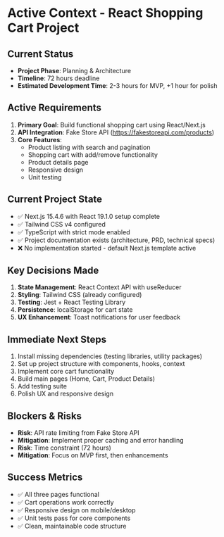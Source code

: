 # Active Context - React Shopping Cart Project

## Current Status
- **Project Phase**: Planning & Architecture
- **Timeline**: 72 hours deadline
- **Estimated Development Time**: 2-3 hours for MVP, +1 hour for polish

## Active Requirements
1. **Primary Goal**: Build functional shopping cart using React/Next.js
2. **API Integration**: Fake Store API (https://fakestoreapi.com/products)
3. **Core Features**:
   - Product listing with search and pagination
   - Shopping cart with add/remove functionality
   - Product details page
   - Responsive design
   - Unit testing

## Current Project State
- ✅ Next.js 15.4.6 with React 19.1.0 setup complete
- ✅ Tailwind CSS v4 configured
- ✅ TypeScript with strict mode enabled
- ✅ Project documentation exists (architecture, PRD, technical specs)
- ❌ No implementation started - default Next.js template active

## Key Decisions Made
1. **State Management**: React Context API with useReducer
2. **Styling**: Tailwind CSS (already configured)
3. **Testing**: Jest + React Testing Library
4. **Persistence**: localStorage for cart state
5. **UX Enhancement**: Toast notifications for user feedback

## Immediate Next Steps
1. Install missing dependencies (testing libraries, utility packages)
2. Set up project structure with components, hooks, context
3. Implement core cart functionality
4. Build main pages (Home, Cart, Product Details)
5. Add testing suite
6. Polish UX and responsive design

## Blockers & Risks
- **Risk**: API rate limiting from Fake Store API
- **Mitigation**: Implement proper caching and error handling
- **Risk**: Time constraint (72 hours)
- **Mitigation**: Focus on MVP first, then enhancements

## Success Metrics
- ✅ All three pages functional
- ✅ Cart operations work correctly
- ✅ Responsive design on mobile/desktop
- ✅ Unit tests pass for core components
- ✅ Clean, maintainable code structure
